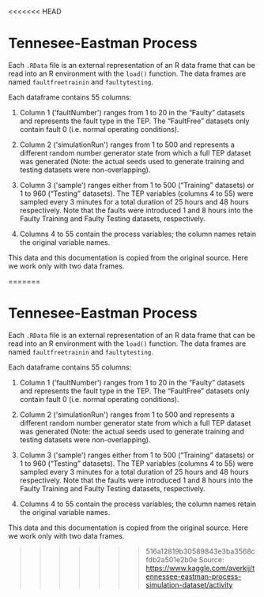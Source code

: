 <<<<<<< HEAD
# Tennesee-Eastman Process

Each `.RData` file is an external representation of an R data frame that can be read into an R environment with the `load()` function. The data frames are named `faultfreetrainin` and `faultytesting`.

Each dataframe contains 55 columns:

1. Column 1 ('faultNumber') ranges from 1 to 20 in the “Faulty” datasets and represents the fault type in the TEP. The “FaultFree” datasets only contain fault 0 (i.e. normal operating conditions).

2. Column 2 ('simulationRun') ranges from 1 to 500 and represents a different random number generator state from which a full TEP dataset was generated (Note: the actual seeds used to generate training and testing datasets were non-overlapping).

3. Column 3 ('sample') ranges either from 1 to 500 (“Training” datasets) or 1 to 960 (“Testing” datasets). The TEP variables (columns 4 to 55) were sampled every 3 minutes for a total duration of 25 hours and 48 hours respectively. Note that the faults were introduced 1 and 8 hours into the Faulty Training and Faulty Testing datasets, respectively.

4. Columns 4 to 55 contain the process variables; the column names retain the original variable names.

This data and this documentation is copied from the original source. Here we work only with two data frames.

=======
# Tennesee-Eastman Process

Each `.RData` file is an external representation of an R data frame that can be read into an R environment with the `load()` function. The data frames are named `faultfreetrainin` and `faultytesting`.

Each dataframe contains 55 columns:

1. Column 1 ('faultNumber') ranges from 1 to 20 in the “Faulty” datasets and represents the fault type in the TEP. The “FaultFree” datasets only contain fault 0 (i.e. normal operating conditions).

2. Column 2 ('simulationRun') ranges from 1 to 500 and represents a different random number generator state from which a full TEP dataset was generated (Note: the actual seeds used to generate training and testing datasets were non-overlapping).

3. Column 3 ('sample') ranges either from 1 to 500 (“Training” datasets) or 1 to 960 (“Testing” datasets). The TEP variables (columns 4 to 55) were sampled every 3 minutes for a total duration of 25 hours and 48 hours respectively. Note that the faults were introduced 1 and 8 hours into the Faulty Training and Faulty Testing datasets, respectively.

4. Columns 4 to 55 contain the process variables; the column names retain the original variable names.

This data and this documentation is copied from the original source. Here we work only with two data frames.

>>>>>>> 516a12819b30589843e3ba3568cfdb2a501e2b0e
Source: https://www.kaggle.com/averkij/tennessee-eastman-process-simulation-dataset/activity